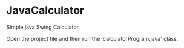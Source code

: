 # JavaCalculator
Simple java Swing Calculator.

Open the project file and then run the 'calculatorProgram.java' class.
